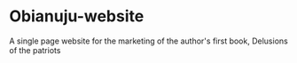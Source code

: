 # Obianuju-website
A single page website for the marketing of the author's first book, Delusions of the patriots
